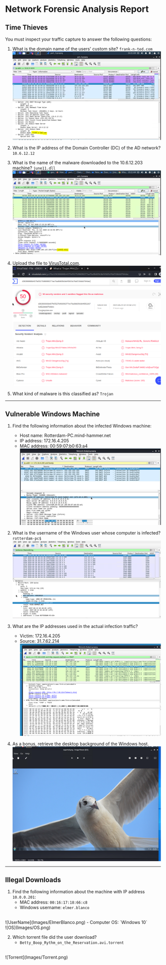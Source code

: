 # Network Forensic Analysis Report



## Time Thieves 
You must inspect your traffic capture to answer the following questions:

1. What is the domain name of the users' custom site? `frank-n-ted.com`
![FranknTed](Images/TimeThieves1.PNG)

2. What is the IP address of the Domain Controller (DC) of the AD network? `10.6.12.12`
3. What is the name of the malware downloaded to the 10.6.12.203 machine? `june11.dll`
![Malware](Images/Malware.PNG)
4. Upload the file to [VirusTotal.com](https://www.virustotal.com/gui/). 
![VirusTotal](Images/VirusTotalResult.PNG)

5. What kind of malware is this classified as? `Trojan`

---

## Vulnerable Windows Machine

1. Find the following information about the infected Windows machine:
    - Host name: Rotterdam-PC.mind-hammer.net
    - IP address: 172.16.4.205
    - MAC address: 00:59:07:b0:63:a4
![Host](Images/domain-name.png)

2. What is the username of the Windows user whose computer is infected? `rotterdam-pc$`
![Infected-Computer](Images/UserName.PNG)
3. What are the IP addresses used in the actual infection traffic?
    - Victim: 172.16.4.205
    - Source: 31.7.62.214
![Source-of-virus](Images/VirusSource.png)
4. As a bonus, retrieve the desktop background of the Windows host.
![Background](Images/Background.png)
---

## Illegal Downloads

1. Find the following information about the machine with IP address `10.0.0.201`:
    - MAC address: `00:16:17:18:66:c8`
    - Windows username: `elmer.blanco`
</br>
      ![UserName](Images/ElmerBlanco.png)
    - Computer OS: `Windows 10`
</br>
      ![OS](Images/OS.png)

2. Which torrent file did the user download?
    - `Betty_Boop_Rythm_on_the_Reservation.avi.torrent`
</br>
      ![Torrent](Images/Torrent.png)
